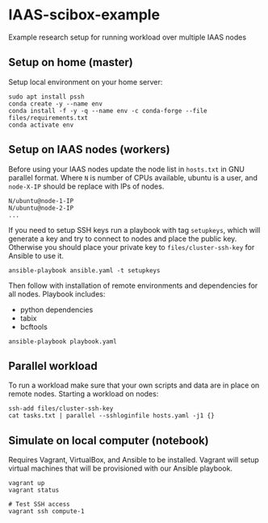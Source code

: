 # IAAS-scibox-example

Example research setup for running workload over multiple IAAS nodes

## Setup on home (master)

Setup local environment on your home server:

```
sudo apt install pssh
conda create -y --name env
conda install -f -y -q --name env -c conda-forge --file files/requirements.txt
conda activate env
```

## Setup on IAAS nodes (workers)

Before using your IAAS nodes update the node list in `hosts.txt` in GNU parallel format.
Where `N` is number of CPUs available, ubuntu is a user, and `node-X-IP` should be replace
with IPs of nodes.

```
N/ubuntu@node-1-IP
N/ubuntu@node-2-IP
...
```

If you need to setup SSH keys run a playbook with tag `setupkeys`, which will generate a key
and try to connect to nodes and place the public key. Otherwise you should place your private
key to `files/cluster-ssh-key` for Ansible to use it.

```
ansible-playbook ansible.yaml -t setupkeys
```

Then follow with installation of remote environments and dependencies for all nodes.
Playbook includes:
- python dependencies
- tabix
- bcftools

```
ansible-playbook playbook.yaml
```

## Parallel workload

To run a workload make sure that your own scripts and data are in place on remote nodes.
Starting a workload on nodes:

```
ssh-add files/cluster-ssh-key
cat tasks.txt | parallel --sshloginfile hosts.yaml -j1 {}
```

## Simulate on local computer (notebook)

Requires Vagrant, VirtualBox, and Ansible to be installed. Vagrant will setup virtual
machines that will be provisioned with our Ansible playbook.

```
vagrant up
vagrant status

# Test SSH access
vagrant ssh compute-1
```
